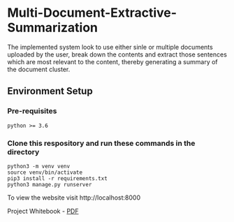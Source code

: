 # Multi-Document-Extractive-Summarization

The implemented system look to use either sinle or multiple documents uploaded by the user, break down the contents and extract those sentences which are most relevant to the content, thereby generating a summary of the document cluster.

## Environment Setup
### Pre-requisites
```
python >= 3.6
```

### Clone this respository and run these commands in the directory
```
python3 -m venv venv
source venv/bin/activate
pip3 install -r requirements.txt
python3 manage.py runserver
```

To view the website visit http://localhost:8000

Project Whitebook - [PDF](https://drive.google.com/open?id=1njlH25-RpthdMTs8QLQIBKce9GtS2tSR)
